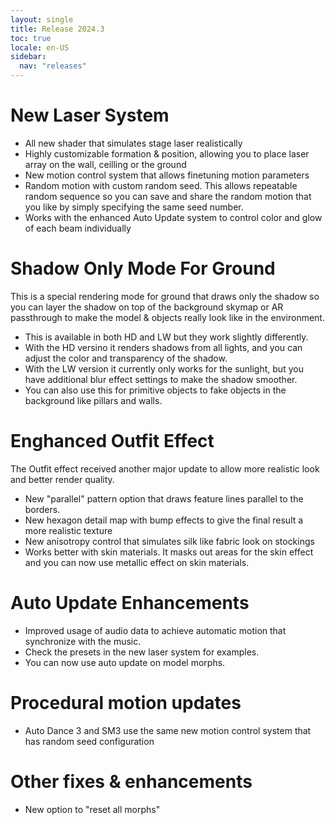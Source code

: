 ```yaml
---
layout: single
title: Release 2024.3
toc: true
locale: en-US
sidebar:
  nav: "releases"
---
```


# New Laser System
* All new shader that simulates stage laser realistically
* Highly customizable formation & position, allowing you to place laser array on the wall, ceilling or the ground
* New motion control system that allows finetuning motion parameters
* Random motion with custom random seed. This allows repeatable random sequence so you can save and share the random motion that you like by simply specifying the same seed number.
* Works with the enhanced Auto Update system to control color and glow of each beam individually

# Shadow Only Mode For Ground
This is a special rendering mode for ground that draws only the shadow so you can layer the shadow on top of the background skymap or AR passthrough to make the model & objects really look like in the environment.
* This is available in both HD and LW but they work slightly differently. 
* With the HD versino it renders shadows from all lights, and you can adjust the color and transparency of the shadow.
* With the LW version it currently only works for the sunlight, but you have additional blur effect settings to make the shadow smoother.
* You can also use this for primitive objects to fake objects in the background like pillars and walls.

# Enghanced Outfit Effect
The Outfit effect received another major update to allow more realistic look and better render quality.
* New "parallel" pattern option that draws feature lines parallel to the borders.
* New hexagon detail map with bump effects to give the final result a more realistic texture
* New anisotropy control that simulates silk like fabric look on stockings
* Works better with skin materials. It masks out areas for the skin effect and you can now use metallic effect on skin materials.

# Auto Update Enhancements
* Improved usage of audio data to achieve automatic motion that synchronize with the music.
* Check the presets in the new laser system for examples.
* You can now use auto update on model morphs.

# Procedural motion updates
* Auto Dance 3 and SM3 use the same new motion control system that has random seed configuration

# Other fixes & enhancements
* New option to "reset all morphs"
